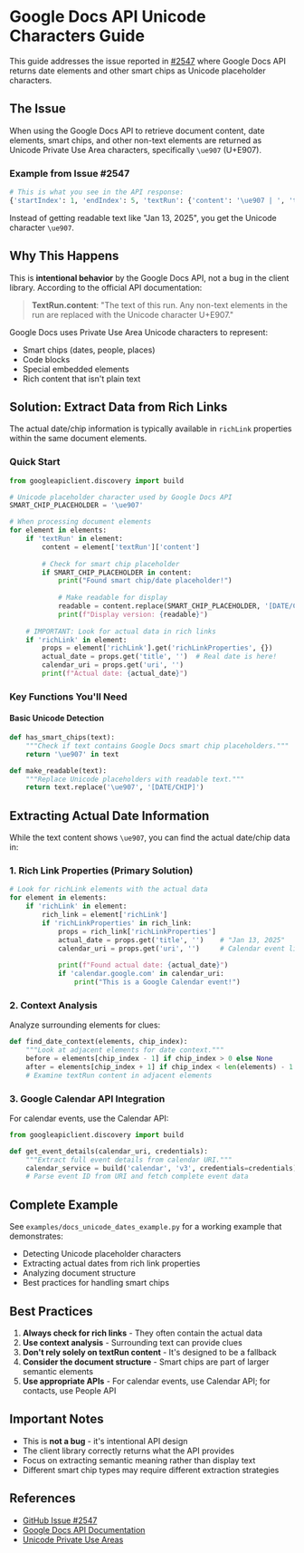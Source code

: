 # Google Docs API Unicode Characters Guide

This guide addresses the issue reported in [#2547](https://github.com/googleapis/google-api-python-client/issues/2547) where Google Docs API returns date elements and other smart chips as Unicode placeholder characters.

## The Issue

When using the Google Docs API to retrieve document content, date elements, smart chips, and other non-text elements are returned as Unicode Private Use Area characters, specifically `\ue907` (U+E907).

### Example from Issue #2547

```python
# This is what you see in the API response:
{'startIndex': 1, 'endIndex': 5, 'textRun': {'content': '\ue907 | ', 'textStyle': {}}}
```

Instead of getting readable text like "Jan 13, 2025", you get the Unicode character `\ue907`.

## Why This Happens

This is **intentional behavior** by the Google Docs API, not a bug in the client library. According to the official API documentation:

> **TextRun.content**: "The text of this run. Any non-text elements in the run are replaced with the Unicode character U+E907."

Google Docs uses Private Use Area Unicode characters to represent:
- Smart chips (dates, people, places)  
- Code blocks
- Special embedded elements
- Rich content that isn't plain text

## Solution: Extract Data from Rich Links

The actual date/chip information is typically available in `richLink` properties within the same document elements.

### Quick Start

```python
from googleapiclient.discovery import build

# Unicode placeholder character used by Google Docs API  
SMART_CHIP_PLACEHOLDER = '\ue907'

# When processing document elements
for element in elements:
    if 'textRun' in element:
        content = element['textRun']['content']
        
        # Check for smart chip placeholder
        if SMART_CHIP_PLACEHOLDER in content:
            print("Found smart chip/date placeholder!")
            
            # Make readable for display
            readable = content.replace(SMART_CHIP_PLACEHOLDER, '[DATE/CHIP]')
            print(f"Display version: {readable}")
    
    # IMPORTANT: Look for actual data in rich links
    if 'richLink' in element:
        props = element['richLink'].get('richLinkProperties', {})
        actual_date = props.get('title', '')  # Real date is here!
        calendar_uri = props.get('uri', '')
        print(f"Actual date: {actual_date}")
```

### Key Functions You'll Need

#### Basic Unicode Detection
```python
def has_smart_chips(text):
    """Check if text contains Google Docs smart chip placeholders."""
    return '\ue907' in text

def make_readable(text):
    """Replace Unicode placeholders with readable text."""
    return text.replace('\ue907', '[DATE/CHIP]')
```

## Extracting Actual Date Information

While the text content shows `\ue907`, you can find the actual date/chip data in:

### 1. Rich Link Properties (Primary Solution)
```python
# Look for richLink elements with the actual data
for element in elements:
    if 'richLink' in element:
        rich_link = element['richLink']
        if 'richLinkProperties' in rich_link:
            props = rich_link['richLinkProperties']
            actual_date = props.get('title', '')    # "Jan 13, 2025" 
            calendar_uri = props.get('uri', '')     # Calendar event link
            
            print(f"Found actual date: {actual_date}")
            if 'calendar.google.com' in calendar_uri:
                print("This is a Google Calendar event!")
```

### 2. Context Analysis  
Analyze surrounding elements for clues:
```python
def find_date_context(elements, chip_index):
    """Look at adjacent elements for date context."""
    before = elements[chip_index - 1] if chip_index > 0 else None
    after = elements[chip_index + 1] if chip_index < len(elements) - 1 else None
    # Examine textRun content in adjacent elements
```

### 3. Google Calendar API Integration
For calendar events, use the Calendar API:
```python
from googleapiclient.discovery import build

def get_event_details(calendar_uri, credentials):
    """Extract full event details from calendar URI."""
    calendar_service = build('calendar', 'v3', credentials=credentials)
    # Parse event ID from URI and fetch complete event data
```

## Complete Example

See `examples/docs_unicode_dates_example.py` for a working example that demonstrates:
- Detecting Unicode placeholder characters
- Extracting actual dates from rich link properties  
- Analyzing document structure
- Best practices for handling smart chips

## Best Practices

1. **Always check for rich links** - They often contain the actual data
2. **Use context analysis** - Surrounding text can provide clues
3. **Don't rely solely on textRun content** - It's designed to be a fallback
4. **Consider the document structure** - Smart chips are part of larger semantic elements
5. **Use appropriate APIs** - For calendar events, use Calendar API; for contacts, use People API

## Important Notes

- This is **not a bug** - it's intentional API design
- The client library correctly returns what the API provides  
- Focus on extracting semantic meaning rather than display text
- Different smart chip types may require different extraction strategies

## References

- [GitHub Issue #2547](https://github.com/googleapis/google-api-python-client/issues/2547)
- [Google Docs API Documentation](https://developers.google.com/docs/api)
- [Unicode Private Use Areas](https://en.wikipedia.org/wiki/Private_Use_Areas)